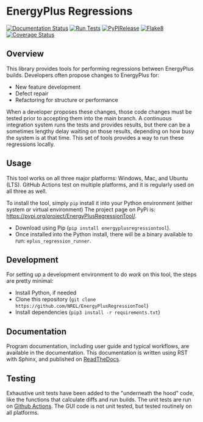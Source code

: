 # EnergyPlus Regressions

[![Documentation Status](https://readthedocs.org/projects/energyplusregressiontool/badge/?version=latest)](https://energyplusregressiontool.readthedocs.io/en/latest/?badge=latest)
[![Run Tests](https://github.com/NREL/EnergyPlusRegressionTool/actions/workflows/test.yml/badge.svg)](https://github.com/NREL/EnergyPlusRegressionTool/actions/workflows/test.yml)
[![PyPIRelease](https://github.com/NREL/EnergyPlusRegressionTool/actions/workflows/release.yml/badge.svg)](https://github.com/NREL/EnergyPlusRegressionTool/actions/workflows/release.yml)
[![Flake8](https://github.com/NREL/EnergyPlusRegressionTool/actions/workflows/flake8.yml/badge.svg)](https://github.com/NREL/EnergyPlusRegressionTool/actions/workflows/flake8.yml)
[![Coverage Status](https://coveralls.io/repos/github/NREL/EnergyPlusRegressionTool/badge.svg?branch=master)](https://coveralls.io/github/NREL/EnergyPlusRegressionTool?branch=master)

## Overview

This library provides tools for performing regressions between EnergyPlus builds.
Developers often propose changes to EnergyPlus for:

 - New feature development
 - Defect repair
 - Refactoring for structure or performance

When a developer proposes these changes, those code changes must be tested prior to accepting them into the main branch.
A continuous integration system runs the tests and provides results, but there can be a sometimes lengthy delay waiting on those results, depending on how busy the system is at that time.
This set of tools provides a way to run these regressions locally.

## Usage

This tool works on all three major platforms: Windows, Mac, and Ubuntu (LTS).
GitHub Actions test on multiple platforms, and it is regularly used on all three as well.

To install the tool, simply `pip` install it into your Python environment (either system or virtual environment)
The project page on PyPi is: https://pypi.org/project/EnergyPlusRegressionTool/. 
   
   - Download using Pip (`pip install energyplusregressiontool`).
   - Once installed into the Python install, there will be a binary available to run: `eplus_regression_runner`. 

## Development

For setting up a development environment to do _work_ on this tool, the steps are pretty minimal:
 - Install Python, if needed
 - Clone this repository (`git clone https://github.com/NREL/EnergyPlusRegressionTool`)
 - Install dependencies (`pip3 install -r requirements.txt`)

## Documentation

Program documentation, including user guide and typical workflows, are available in the documentation.
This documentation is written using RST with Sphinx, and published on [ReadTheDocs](https://energyplusregressiontool.readthedocs.io/en/latest/).

## Testing

Exhaustive unit tests have been added to the "underneath the hood" code, like the functions that calculate diffs and run builds.
The unit tests are run on [Github Actions](https://github.com/NREL/EnergyPlusRegressionTool/actions).
The GUI code is not unit tested, but tested routinely on all platforms.
